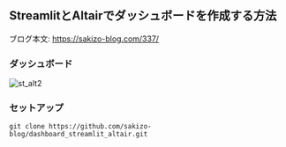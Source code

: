 ## StreamlitとAltairでダッシュボードを作成する方法  
ブログ本文: https://sakizo-blog.com/337/

### ダッシュボード
![st_alt2](https://user-images.githubusercontent.com/98251372/167252922-0fefb0ac-ece1-40fb-a0b4-a4a67e1df535.jpg)

### セットアップ
```
git clone https://github.com/sakizo-blog/dashboard_streamlit_altair.git
```
